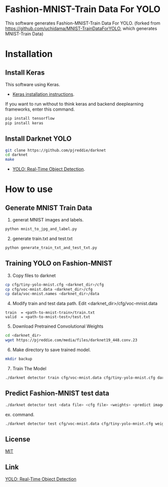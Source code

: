 ﻿# Fashion-MNIST-Train Data For YOLO


This software generates Fashion-MNIST-Train Data For YOLO.
(forked from https://github.com/uchidama/MNIST-TrainDataForYOLO, which generates MNIST-Train Data)

# Installation

## Install Keras
This software using Keras.
- [Keras installation instructions](https://github.com/keras-team/keras#installation).

If you want to run without to think keras and backend deeplearning frameworks, enter this command.   
```sh
pip install tensorflow
pip install keras
```

## Install Darknet YOLO
```sh
git clone https://github.com/pjreddie/darknet
cd darknet
make
```
- [YOLO: Real-Time Object Detection](https://pjreddie.com/darknet/yolo/).

# How to use
## Generate MNIST Train Data
1. generat MNIST images and labels.

```sh
python mnist_to_jpg_and_label.py
```

2. generate train.txt and test.txt
```sh
python generate_train_txt_and_test_txt.py
```

## Training YOLO on Fashion-MNIST

3. Copy files to darknet
```sh
cp cfg/tiny-yolo-mnist.cfg <darknet_dir>/cfg
cp cfg/voc-mnist.data <darknet_dir>/cfg
cp data/voc-mnist.names <darknet_dir>/data
```

4. Modify train and test data path. Edit <darknet_dir>/cfg/voc-mnist.data
```
train  = <path-to-mnist-train>/train.txt
valid  = <path-to-mnist-test>/test.txt
```

5. Download Pretrained Convolutional Weights  
```sh
cd <darknet_dir>
wget https://pjreddie.com/media/files/darknet19_448.conv.23
```
6. Make directory to save trained model.
```sh
mkdir backup
```

7. Train The Model
```sh
./darknet detector train cfg/voc-mnist.data cfg/tiny-yolo-mnist.cfg darknet19_448.conv.23
```
## Predict Fashion-MNIST test data

```sh
./darknet detector test <data file> <cfg file> <weights> <predict image>  
```
ex. command.
```sh
./darknet detector test cfg/voc-mnist.data cfg/tiny-yolo-mnist.cfg weights/tiny-yolo-mnist_500000.weights ~/MNIST-TrainDataForYOLO/JPEGImages/60015.jpg
```

## License

[MIT](LICENSE.md)

## Link

[YOLO: Real-Time Object Detection](https://pjreddie.com/darknet/yolo/)
